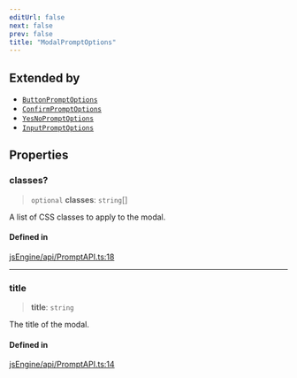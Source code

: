 ```yaml
---
editUrl: false
next: false
prev: false
title: "ModalPromptOptions"
---
```


## Extended by

- [`ButtonPromptOptions`](/obsidian-js-engine-plugin-docs/api/interfaces/buttonpromptoptions/)
- [`ConfirmPromptOptions`](/obsidian-js-engine-plugin-docs/api/interfaces/confirmpromptoptions/)
- [`YesNoPromptOptions`](/obsidian-js-engine-plugin-docs/api/interfaces/yesnopromptoptions/)
- [`InputPromptOptions`](/obsidian-js-engine-plugin-docs/api/interfaces/inputpromptoptions/)

## Properties

### classes?

> `optional` **classes**: `string`[]

A list of CSS classes to apply to the modal.

#### Defined in

[jsEngine/api/PromptAPI.ts:18](https://github.com/mProjectsCode/obsidian-js-engine-plugin/blob/10197bef1eb83a7d7334445d888ca7cb0cfc5bff/jsEngine/api/PromptAPI.ts#L18)

***

### title

> **title**: `string`

The title of the modal.

#### Defined in

[jsEngine/api/PromptAPI.ts:14](https://github.com/mProjectsCode/obsidian-js-engine-plugin/blob/10197bef1eb83a7d7334445d888ca7cb0cfc5bff/jsEngine/api/PromptAPI.ts#L14)
